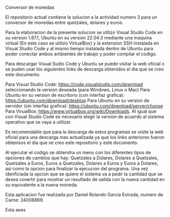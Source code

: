 Conversor de monedas

El repositorio actual contiene la solucion a la actividad numero 3 para un conversor de monedas entre quetzales, dolares y euros.

Para la elaboracion de la presente solucion se utilizo Visual Studio Code en su version 1.87.1, Ubuntu en su version 22.04.3 mediante una maquina virtual (En este caso se utilizo VirtualBox) y la extension SSH instalada en Visual Studio Code y al mismo tiempo instalada dentro de Ubuntu para poder conectar ambos ambientes de trabajo y poder compilar el codigo.

Para descargar Visual Sudio Code y Ubuntu se puede visitar la web oficial o se puden usar los siguientes links de descarga obtenidos el dia que se creo este documento.

Para Visual Studio Code: https://code.visualstudio.com/download seleccionando la version deseada (para Windows, Linux o Mac)
Para Ubuntu en su version de escritorio (con interfaz grafica): https://ubuntu.com/download/desktop
Para Ubuntu en su version de servidor (sin interfaz grafica): https://ubuntu.com/download/server/choose
Para VirualBox: https://www.virtualbox.org/wiki/Downloads. Al igual que con Visual Studio Code es necesario elegir la version de acuerdo al sistema operativo que se vaya a utilizar.

Es recomendable que para la descarga de estos programas se visite la web oficial para una descarga mas actualizada ya que los links anteriores fueron obtenisos el dia que se creo este repositorio y este documento.


Al ejecutar el codigo se obtendra un menu con los diferentes tipos de opciones de cambios que hay: Quetzales a Dolares, Dolares a Quetzales, Quetzales a Euros, Euros a Quetzales, Dolares a Euros y Euros a Dolares, asi como la opcion para finalizar la ejecucion del programa. Una vez idenficiada la opcion que se quiere el sistema va a pedir la cantidad que se desea covertir para mostrar un resultado de salida con la nueva cantidad en su equivalente a la nueva moneda.

Esta aplicacion fue realizada por Daniel Rolando Garcia Estrada, numero de Carne: 24008869.

Esta aees
